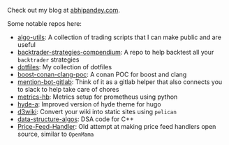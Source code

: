 
<!--
**abhi1010/abhi1010** is a ✨ _special_ ✨ repository because its `README.md` (this file) appears on your GitHub profile.

Here are some ideas to get you started:

- 🔭 I’m currently working on ...
- 🌱 I’m currently learning ...
- 👯 I’m looking to collaborate on ...
- 🤔 I’m looking for help with ...
- 💬 Ask me about ...
- 📫 How to reach me: ...
- 😄 Pronouns: ...
- ⚡ Fun fact: ...
-->
Check out my blog at [abhipandey.com](http://abhipandey.com).

Some notable repos here:

- [algo-utils](https://github.com/abhi1010/algo-utils): A collection of trading scripts that I can make public and are useful
- [backtrader-strategies-compendium](https://github.com/abhi1010/backtrader-strategies-compendium): A repo to help backtest all your `backtrader` strategies
- [dotfiles](https://github.com/abhi1010/dotfiles): My collection of dotfiles
- [boost-conan-clang-poc](https://github.com/abhi1010/boost-conan-clang-poc): A conan POC for boost and clang
- [mention-bot-gitlab](https://github.com/abhi1010/mention-bot-gitlab): Think of it as a gitlab helper that also connects you to slack to help take care of chores
- [metrics-hb](https://github.com/abhi1010/metrics-hb): Metrics setup for prometheus using python
- [hyde-a](https://github.com/abhi1010/hyde-a): Improved version of hyde theme for hugo
- [d3wiki](https://github.com/abhi1010/d3wiki): Convert your wiki into static sites using `pelican`
- [data-structure-algos](https://github.com/abhi1010/Algorithms): DSA code for C++
- [Price-Feed-Handler](https://github.com/abhi1010/Price-Feed-Handler): Old attempt at making price feed handlers open source, similar to `OpenMama`



